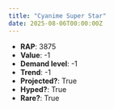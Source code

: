 ```yaml
---
title: "Cyanime Super Star"
date: 2025-08-06T00:00:00Z
---
```

- **RAP**: 3875
- **Value**: -1
- **Demand level**: -1
- **Trend**: -1
- **Projected?**: True
- **Hyped?**: True
- **Rare?**: True
